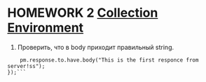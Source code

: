 # HOMEWORK 2 [Collection](https://github.com/SawkaQA/Postman/blob/main/HW_2.postman_collection.json) [Environment](https://github.com/SawkaQA/Postman/blob/main/QA.postman_environment.json)

1. Проверить, что в body приходит правильный string.
```pm.test("Body is correct", function () {
    pm.response.to.have.body("This is the first responce from server!ss");
});```
